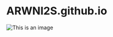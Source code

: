 # ARWNI2S.github.io

![This is an image](/../../../../github/docs/blob/main/assets/images/work-in-progress.png)
